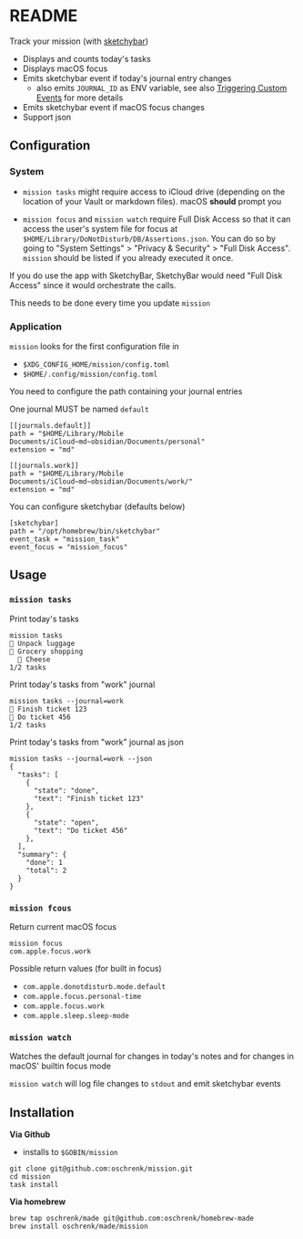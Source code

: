 # README

Track your mission (with [sketchybar](https://github.com/FelixKratz/SketchyBar))

- Displays and counts today's tasks
- Displays macOS focus
- Emits sketchybar event if today's journal entry changes
  - also emits `JOURNAL_ID` as ENV variable, see also [Triggering Custom Events](https://felixkratz.github.io/SketchyBar/config/events#triggering-custom-events) for more details
- Emits sketchybar event if macOS focus changes
- Support json

## Configuration

### System

- `mission tasks` might require access to iCloud drive (depending on the location of your Vault or markdown files). macOS **should** prompt you
* `mission focus` and `mission watch` require Full Disk Access so that it can access the user's system file for focus at `$HOME/Library/DoNotDisturb/DB/Assertions.json`. You can do so by going to "System Settings" > "Privacy & Security" > "Full Disk Access". `mission` should be listed if you already executed it once.

If you do use the app with SketchyBar, SketchyBar would need "Full Disk Access" since it would orchestrate the calls.

This needs to be done every time you update `mission`

### Application

`mission` looks for the first configuration file in

- `$XDG_CONFIG_HOME/mission/config.toml`
- `$HOME/.config/mission/config.toml`

You need to configure the path containing your journal entries

One journal MUST be named `default`

```
[[journals.default]]
path = "$HOME/Library/Mobile Documents/iCloud~md~obsidian/Documents/personal"
extension = "md"

[[journals.work]]
path = "$HOME/Library/Mobile Documents/iCloud~md~obsidian/Documents/work/"
extension = "md"
```

You can configure sketchybar (defaults below)

```
[sketchybar]
path = "/opt/homebrew/bin/sketchybar"
event_task = "mission_task"
event_focus = "mission_focus"
```
## Usage

### `mission tasks`

Print today's tasks

```
mission tasks
󰄴 Unpack luggage
󰝦 Grocery shopping
  󰝦 Cheese
1/2 tasks
```

Print today's tasks from "work" journal

```
mission tasks --journal=work
󰄴 Finish ticket 123
󰝦 Do ticket 456
1/2 tasks
```

Print today's tasks from "work" journal as json

```
mission tasks --journal=work --json
{
  "tasks": [
    {
      "state": "done",
      "text": "Finish ticket 123"
    },
    {
      "state": "open",
      "text": "Do ticket 456"
    },
  ],
  "summary": {
    "done": 1
    "total": 2
  }
}
```

### `mission fcous`

Return current macOS focus

```
mission focus
com.apple.focus.work
```
Possible return values (for built in focus)

- `com.apple.donotdisturb.mode.default`
- `com.apple.focus.personal-time`
- `com.apple.focus.work`
- `com.apple.sleep.sleep-mode`

### `mission watch`

Watches the default journal for changes in today's notes and for changes in macOS' builtin focus mode

`mission watch` will log file changes to `stdout` and emit sketchybar events

## Installation

**Via Github**

- installs to `$GOBIN/mission`

```
git clone git@github.com:oschrenk/mission.git
cd mission
task install
```

**Via homebrew**

```
brew tap oschrenk/made git@github.com:oschrenk/homebrew-made
brew install oschrenk/made/mission
```

